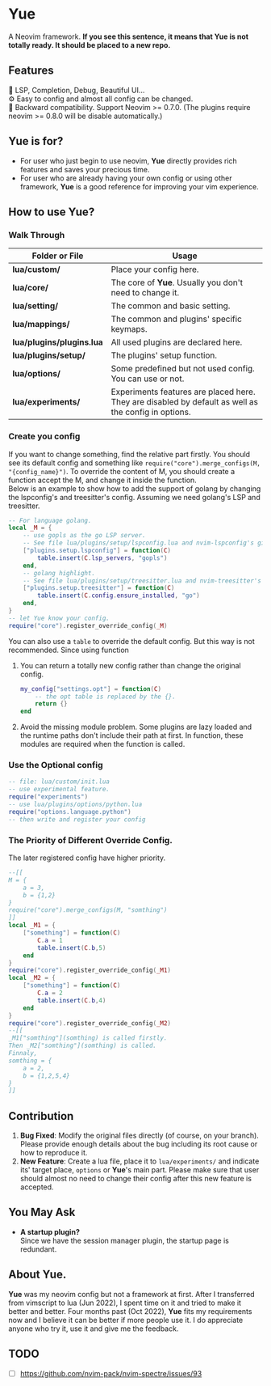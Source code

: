 # **Yue**
A Neovim framework.
**If you see this sentence, it means that **Yue** is not totally ready.
It should be placed to a new repo.**

## Features
:book: LSP, Completion, Debug, Beautiful UI...  
:gear: Easy to config and almost all config can be changed.  
:dash: Backward compatibility. Support Neovim >= 0.7.0. (The plugins require neovim >= 0.8.0 will be disable automatically.)

## **Yue** is for?
* For user who just begin to use neovim, **Yue** directly provides rich features and saves your precious time.
* For user who are already having your own config or using other framework, **Yue** is a good reference for improving your vim experience. 

## How to use **Yue**?
<!-- 1. clone this repo to your `~/.config/nvim`. -->
<!-- 2. Run "YuePluginsSync" in neovim to install the plugins. -->
<!-- 3. Create your config if you need. -->

### Walk Through
| Folder or File | Usage |
| -- | -- |
|**lua/custom/** | Place your config here.  
|**lua/core/** | The core of **Yue**. Usually you don't need to change it.
|**lua/setting/** | The common and basic setting.  
|**lua/mappings/** | The common and plugins' specific keymaps.  
|**lua/plugins/plugins.lua** | All used plugins are declared here.  
|**lua/plugins/setup/** | The plugins' setup function.  
|**lua/options/** | Some predefined but not used config. You can use or not.
|**lua/experiments/** | Experiments features are placed here. They are disabled by default as well as the config in options.

### Create you config
If you want to change something, find the relative part firstly.
You should see its default config and something like `require("core").merge_configs(M, "{config_name}")`.
To override the content of M, you should create a function accept the M, and change it inside the function.  
Below is an example to show how to add the support of golang by changing the lspconfig's and treesitter's config.
Assuming we need golang's LSP and treesitter.
```lua
-- For language golang.
local _M = {
	-- use gopls as the go LSP server.
	-- See file lua/plugins/setup/lspconfig.lua and nvim-lspconfig's github repo for more information.
	["plugins.setup.lspconfig"] = function(C)
		table.insert(C.lsp_servers, "gopls")
	end,
	-- golang highlight.
	-- See file lua/plugins/setup/treesitter.lua and nvim-treesitter's github repo for more information.
	["plugins.setup.treesitter"] = function(C)
		table.insert(C.config.ensure_installed, "go")
	end,
}
-- let Yue know your config.
require("core").register_override_config(_M)
```

You can also use a `table` to override the default config.
But this way is not recommended. Since using function
1. You can return a totally new config rather than change the original config.
	```lua
	my_config["settings.opt"] = function(C)
		-- the opt table is replaced by the {}.
		return {} 
	end
	```
2. Avoid the missing module problem.
Some plugins are lazy loaded and the runtime paths don't include their path at first.
In function, these modules are required when the function is called.

### Use the Optional config
```lua
-- file: lua/custom/init.lua
-- use experimental feature.
require("experiments")
-- use lua/plugins/options/python.lua
require("options.language.python")
-- then write and register your config
```

### The Priority of Different Override Config.
The later registered config have higher priority.
```lua
--[[
M = {
	a = 3,
	b = {1,2}
}
require("core").merge_configs(M, "somthing")
]]
local _M1 = {
	["something"] = function(C) 
		C.a = 1
		table.insert(C.b,5)
	end
}
require("core").register_override_config(_M1)
local _M2 = {
	["something"] = function(C) 
		C.a = 2
		table.insert(C.b,4)
	end
}
require("core").register_override_config(_M2)
--[[
_M1["somthing"](somthing) is called firstly.
Then _M2["somthing"](somthing) is called.
Finnaly, 
somthing = {
	a = 2,
	b = {1,2,5,4}
}
]]
```

## Contribution
1. **Bug Fixed**: Modify the original files directly (of course, on your branch). Please provide enough details about the bug including its root cause or how to reproduce it.
2. **New Feature**: Create a lua file, place it to `lua/experiments/` and indicate its' target place, `options` or **Yue**'s main part. Please make sure that user should almost no need to change their config after this new feature is accepted. 

## You May Ask
* **A startup plugin?**  
Since we have the session manager plugin, the startup page is redundant.

## About **Yue**.
**Yue** was my neovim config but not a framework at first.
After I transferred from vimscript to lua (Jun 2022),
I spent time on it and tried to make it better and better.
Four months past (Oct 2022), **Yue** fits my requirements now
and I believe it can be better if more people use it.
I do appreciate anyone who try it, use it and give me the feedback.


## TODO
- [ ] https://github.com/nvim-pack/nvim-spectre/issues/93
